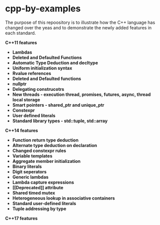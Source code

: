 # cpp-by-examples

The purpose of this repoository is to illustrate how the C++ language has changed over the yeas and to demonstrate the newly added features in each standard.

**C++11 features**
 * **Lambdas**
 * **Deleted and Defaulted Functions**
 * **Automatic Type Deduction and decltype**
 * **Uniform initialization syntax**
 * **Rvalue references**
 * **Deleted and Defaulted functions**
 * **nullptr**
 * **Delegating construcotrs**
 * **New threads - execution thread, promises, futures, async, thread local storage**
 * **Smart pointers - shared_ptr and unique_ptr**
 * **Constexpr**
 * **User defined literals**
 * **Standard library types - std::tuple, std::array**

**C++14 features**
* **Function return type deduction**
* **Alternate type deduction on declaration**
* **Changed constexpr rules**
* **Variable templates**
* **Aggregate member initialization**
* **Binary literals**
* **Digit seperators**
* **Generic lambdas**
* **Lambda capture expressions**
* **[[Deprecated]] attribute**
* **Shared timed mutex**
* **Heterogeneous lookup in associative containers**
* **Standard user-defined literals**
* **Tuple addressing by type**

**C++17 features**

